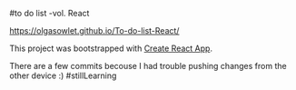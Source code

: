 #to do list -vol. React

https://olgasowlet.github.io/To-do-list-React/

This project was bootstrapped with [Create React App](https://github.com/facebook/create-react-app).

There are a few commits becouse I had trouble pushing changes from the other device :) #stillLearning 




